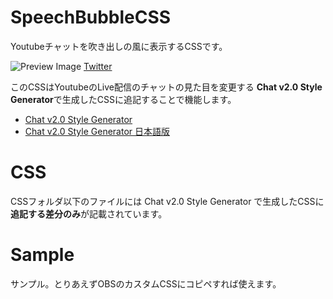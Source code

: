 # SpeechBubbleCSS
Youtubeチャットを吹き出しの風に表示するCSSです。

![Preview Image](https://pbs.twimg.com/media/ENWrz2YVAAAiI4q?format=jpg&name=small)
[Twitter](https://twitter.com/yuki_natsuno_vt/status/1213064591233536000)

このCSSはYoutubeのLive配信のチャットの見た目を変更する
**Chat v2.0 Style Generator**で生成したCSSに追記することで機能します。

* [Chat v2.0 Style Generator](https://chatv2.septapus.com/)
* [Chat v2.0 Style Generator 日本語版](http://css4obs.starfree.jp/)

# CSS
CSSフォルダ以下のファイルには Chat v2.0 Style Generator で生成したCSSに**追記する差分のみ**が記載されています。

# Sample
サンプル。とりあえずOBSのカスタムCSSにコピペすれば使えます。
